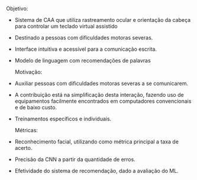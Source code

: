   Objetivo:
- Sistema de CAA que utiliza rastreamento ocular e orientação da cabeça para controlar um teclado virtual assistido
- Destinado a pessoas com dificuldades motoras severas.
- Interface intuitiva e acessível para a comunicação escrita.
- Modelo de linguagem com recomendações de palavras

  Motivação:
- Auxiliar pessoas com dificuldades motoras severas a se comunicarem.
- A contribuição está na simplificação desta interação, fazendo uso de equipamentos facilmente encontrados em computadores convencionais e de baixo custo.
- Treinamentos específicos e individuais.

  Métricas:

- Reconhecimento facial, utilizando como métrica principal a taxa de acerto.
- Precisão da CNN a partir da quantidade de erros.
- Efetividade do sistema de recomendação, dado a avaliação do ML.

